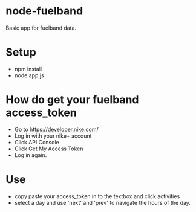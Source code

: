 node-fuelband
=============

Basic app for fuelband data.

# Setup

+ npm install
+ node app.js

# How do get your fuelband access_token

+ Go to https://developer.nike.com/
+ Log in with your nike+ account
+ Click API Console
+ Click Get My Access Token
+ Log in again.

# Use

+ copy paste your access_token in to the textbox and click activities
+ select a day and use 'next' and 'prev' to navigate the hours of the day.